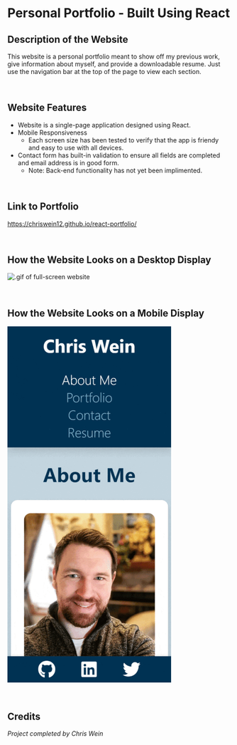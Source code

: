 # Personal Portfolio - Built Using React

## Description of the Website
This website is a personal portfolio meant to show off my previous work, give information about myself, and provide a downloadable resume. Just use the navigation bar at the top of the page to view each section.

<br/>

## Website Features
* Website is a single-page application designed using React.
* Mobile Responsiveness
    * Each screen size has been tested to verify that the app is friendy and easy to use with all devices.
* Contact form has built-in validation to ensure all fields are completed and email address is in good form.
    * Note: Back-end functionality has not yet been implimented.

  
<br/>

## Link to Portfolio
https://chriswein12.github.io/react-portfolio/

<br/>

## How the Website Looks on a Desktop Display

![.gif of full-screen website](./src/assets/gif/profile-fullscreen.gif)

<br/>

## How the Website Looks on a Mobile Display

![.gif of full-screen website](./src/assets/gif/profile-mobile.gif)

<br/>

## Credits

*Project completed by Chris Wein*